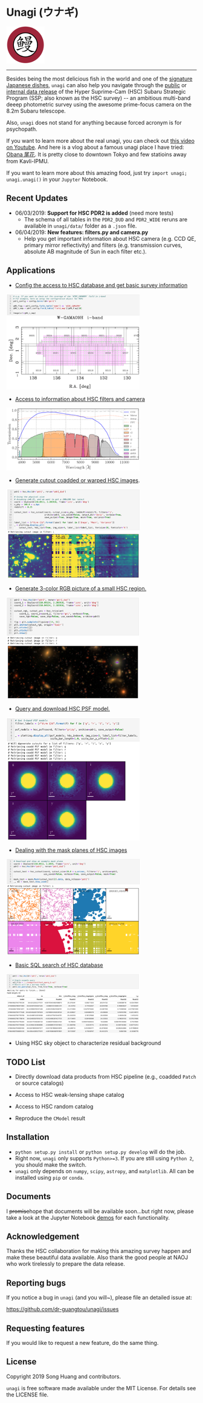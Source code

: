 # Unagi (ウナギ)

<img src="doc/unagi_logo.png" width="20%">

----

Besides being the most delicious fish in the world and one of the [signature Japanese dishes](https://en.wikipedia.org/wiki/Unagi), `unagi` can also help you navigate through the [public](https://hsc.mtk.nao.ac.jp/ssp/) or [internal data release](https://hscdata.mtk.nao.ac.jp/hsc_ssp/) of the Hyper Suprime-Cam (HSC) Subaru Strategic Program (SSP; also known as the HSC survey) -- an ambitious multi-band deeep photometric survey using the awesome prime-focus camera on the 8.2m Subaru telescope. 

Also, `unagi` does not stand for anything because forced acronym is for psychopath. 

If you want to learn more about the real unagi, you can check out [this video on Youtube](https://www.youtube.com/watch?v=1sqLCUuMMfo).  And here is a vlog about a famous unagi place I have tried: [Obana 尾花](https://www.youtube.com/watch?v=N26pjkM_z4A).  It is pretty close to downtown Tokyo and few statioins away from Kavli-IPMU. 

If you want to learn more about this amazing food, just try `import unagi; unagi.unagi()` in your `Jupyter` Notebook.


Recent Updates
--------------

- 06/03/2019: **Support for HSC PDR2 is added** (need more tests)
  - The schema of all tables in the `PDR2_DUD` and `PDR2_WIDE` reruns are available in `unagi/data/` folder as a `.json` file.
- 06/04/2019: **New features: filters.py and camera.py**
  - Help you get important information about HSC camera (e.g. CCD QE, primary mirror reflectivity) and filters (e.g. transmission curves, absolute AB magnitude of Sun in each filter etc.).

Applications
------------

- [Config the access to HSC database and get basic survey information](https://github.com/dr-guangtou/unagi/blob/master/demo/demo_hsc_config.ipynb)

<img src="doc/unagi_config.png" width="70%">

- [Access to information about HSC filters and camera](https://github.com/dr-guangtou/unagi/blob/master/demo/demo_hsc_filters.ipynb)

<img src="doc/unagi_filters_camera.png" width="70%">

- [Generate cutout coadded or warped HSC images](https://github.com/dr-guangtou/unagi/blob/master/demo/demo_hsc_cutout.ipynb).

<img src="doc/unagi_cutout.png" width="70%">

- [Generate 3-color RGB picture of a small HSC region.](https://github.com/dr-guangtou/unagi/blob/master/demo/demo_color_image.ipynb)

<img src="doc/unagi_color.png" width="70%">

- [Query and download HSC PSF model.](https://github.com/dr-guangtou/unagi/blob/master/demo/demo_hsc_psf.ipynb)

<img src="doc/unagi_psf.png" width="70%">

- [Dealing with the mask planes of HSC images](https://github.com/dr-guangtou/unagi/blob/master/demo/demo_hsc_mask.ipynb)

<img src="doc/unagi_mask.png" width="70%">

- [Basic SQL search of HSC database](https://github.com/dr-guangtou/unagi/blob/master/demo/demo_hsc_sql.ipynb)

<img src="doc/unagi_sql.png" width="70%">

- Using HSC sky object to characterize residual background


TODO List
---------

- Directly download data products from HSC pipeline (e.g., coadded `Patch` or source catalogs)

- Access to HSC weak-lensing shape catalog

- Access to HSC random catalog

- Reproduce the `CModel` result

Installation
------------

- `python setup.py install` or `python setup.py develop` will do the job.
- Right now, `unagi` only supports `Python>=3`.  If you are still using `Python 2`, you should make the switch.
- `unagi` only depends on `numpy`, `scipy`, `astropy`, and `matplotlib`. All can be installed using `pip` or `conda`.

Documents
--------- 

I <del>promise</del>hope that documents will be available soon...but right now, please take a look at the Jupyter Notebook [demos](https://github.com/dr-guangtou/unagi/tree/master/demo) for each functionality. 


Acknowledgement 
---------------

Thanks the HSC collaboration for making this amazing survey happen and make these beautiful data available.  Also thank the good people at NAOJ who work tirelessly to prepare the data release.


Reporting bugs
--------------

If you notice a bug in `unagi` (and you will~), please file an detailed issue at:

https://github.com/dr-guangtou/unagi/issues



Requesting features
-------------------

If you would like to request a new feature, do the same thing. 


License
-------

Copyright 2019 Song Huang and contributors.

`unagi` is free software made available under the MIT License. For details see
the LICENSE file.
